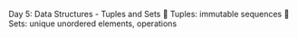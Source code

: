 Day 5: Data Structures - Tuples and Sets
 Tuples: immutable sequences
 Sets: unique unordered elements, operations